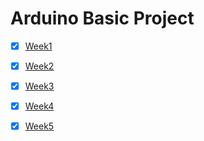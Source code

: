 # Arduino Basic Project

* [x] [Week1](/report/Week1)

* [x] [Week2](/report/Week2)

* [x] [Week3](/report/Week3)

* [x] [Week4](/report/Week4)

* [x] [Week5](/report/Week5)
